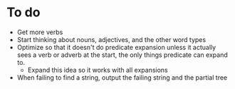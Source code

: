 To do
=====

* Get more verbs
* Start thinking about nouns, adjectives, and the other word types
* Optimize so that it doesn't do predicate expansion unless it actually sees a verb or adverb at the start, the only things predicate can expand to.
  * Expand this idea so it works with all expansions
* When failing to find a string, output the failing string and the partial tree
